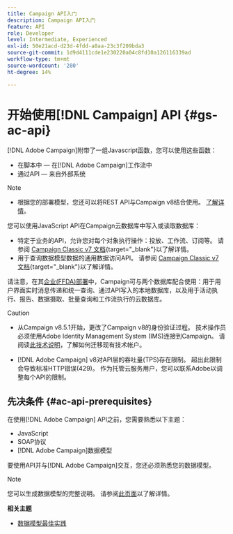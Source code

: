 ```yaml
---
title: Campaign API入门
description: Campaign API入门
feature: API
role: Developer
level: Intermediate, Experienced
exl-id: 50e21acd-d23d-4fdd-a8aa-23c3f209bda3
source-git-commit: 1d9d4111cde1e230220a04c8fd10a126116339ad
workflow-type: tm+mt
source-wordcount: '280'
ht-degree: 14%

---
```


# 开始使用[!DNL Campaign] API {#gs-ac-api}

[!DNL Adobe Campaign]附带了一组Javascript函数，您可以使用这些函数：

* 在脚本中 — 在[!DNL Adobe Campaign]工作流中
* 通过API — 来自外部系统

>[!NOTE]
>
>* 根据您的部署模型，您还可以将REST API与Campaign v8结合使用。 [了解详情](../dev/api/get-started-apis.md)。


您可以使用JavaScript API在Campaign云数据库中写入或读取数据库：

* 特定于业务的API，允许您对每个对象执行操作：投放、工作流、订阅等。 请参阅 [Campaign Classic v7 文档](https://experienceleague.adobe.com/docs/campaign-classic/using/configuring-campaign-classic/api/business-oriented-apis.html){target="_blank"}以了解详情。
* 用于查询数据模型数据的通用数据访问API。 请参阅 [Campaign Classic v7 文档](https://experienceleague.adobe.com/docs/campaign-classic/using/configuring-campaign-classic/api/data-oriented-apis.html){target="_blank"}以了解详情。

请注意，在其[企业(FFDA)部署](../architecture/enterprise-deployment.md)中，Campaign可与两个数据库配合使用：用于用户界面实时消息传递和统一查询、通过API写入的本地数据库，以及用于活动执行、报告、数据摄取、批量查询和工作流执行的云数据库。

>[!CAUTION]
>
>* 从Campaign v8.5.1开始，更改了Campaign v8的身份验证过程。 技术操作员必须使用Adobe Identity Management System (IMS)连接到Campaign。 请阅读[此技术说明](../../technotes/upgrades/ims-migration.md)，了解如何迁移现有技术帐户。
>
>* [!DNL Adobe Campaign] v8对API层的吞吐量(TPS)存在限制。 超出此限制会导致标准HTTP错误(429)。 作为托管云服务用户，您可以联系Adobe以调整每个API的限制。
> 

## 先决条件 {#ac-api-prerequisites}

在使用[!DNL Adobe Campaign] API之前，您需要熟悉以下主题：

* JavaScript
* SOAP协议
* [!DNL Adobe Campaign]数据模型

要使用API并与[!DNL Adobe Campaign]交互，您还必须熟悉您的数据模型。

>[!NOTE]
>您可以生成数据模型的完整说明。 请参阅[此页面](datamodel.md)以了解详情。


**相关主题**

* [数据模型最佳实践](datamodel-best-practices.md)
